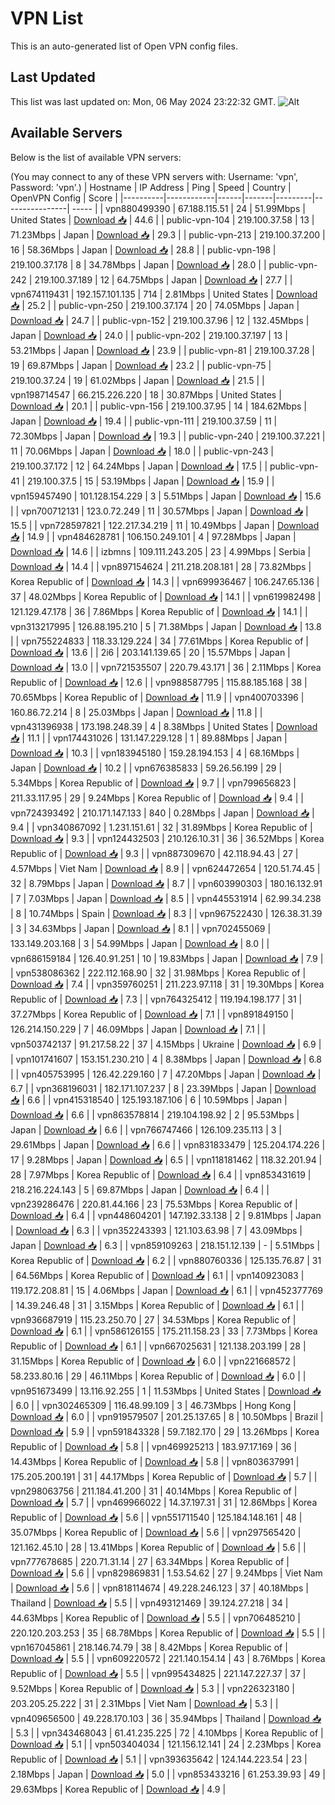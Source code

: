 # VPN List

This is an auto-generated list of Open VPN config files.

## Last Updated

This list was last updated on: Mon, 06 May 2024 23:22:32 GMT.
![Alt](https://repobeats.axiom.co/api/embed/186b98318ef1479477931607c1ad7d823f12451f.svg "Repobeats analytics image")

## Available Servers

Below is the list of available VPN servers:

(You may connect to any of these VPN servers with: Username: 'vpn', Password: 'vpn'.)
| Hostname | IP Address | Ping | Speed | Country | OpenVPN Config | Score |
|----------|------------|------|-------|---------|----------------| ----- |
| vpn880499390 | 67.188.115.51 | 24 | 51.99Mbps | United States | [Download 📥](./configs/server_0_US.ovpn) | 44.6 |
| public-vpn-104 | 219.100.37.58 | 13 | 71.23Mbps | Japan | [Download 📥](./configs/server_1_JP.ovpn) | 29.3 |
| public-vpn-213 | 219.100.37.200 | 16 | 58.36Mbps | Japan | [Download 📥](./configs/server_2_JP.ovpn) | 28.8 |
| public-vpn-198 | 219.100.37.178 | 8 | 34.78Mbps | Japan | [Download 📥](./configs/server_3_JP.ovpn) | 28.0 |
| public-vpn-242 | 219.100.37.189 | 12 | 64.75Mbps | Japan | [Download 📥](./configs/server_4_JP.ovpn) | 27.7 |
| vpn674119431 | 192.157.101.135 | 714 | 2.81Mbps | United States | [Download 📥](./configs/server_5_US.ovpn) | 25.2 |
| public-vpn-250 | 219.100.37.174 | 20 | 74.05Mbps | Japan | [Download 📥](./configs/server_6_JP.ovpn) | 24.7 |
| public-vpn-152 | 219.100.37.96 | 12 | 132.45Mbps | Japan | [Download 📥](./configs/server_7_JP.ovpn) | 24.0 |
| public-vpn-202 | 219.100.37.197 | 13 | 53.21Mbps | Japan | [Download 📥](./configs/server_8_JP.ovpn) | 23.9 |
| public-vpn-81 | 219.100.37.28 | 19 | 69.87Mbps | Japan | [Download 📥](./configs/server_9_JP.ovpn) | 23.2 |
| public-vpn-75 | 219.100.37.24 | 19 | 61.02Mbps | Japan | [Download 📥](./configs/server_10_JP.ovpn) | 21.5 |
| vpn198714547 | 66.215.226.220 | 18 | 30.87Mbps | United States | [Download 📥](./configs/server_11_US.ovpn) | 20.1 |
| public-vpn-156 | 219.100.37.95 | 14 | 184.62Mbps | Japan | [Download 📥](./configs/server_12_JP.ovpn) | 19.4 |
| public-vpn-111 | 219.100.37.59 | 11 | 72.30Mbps | Japan | [Download 📥](./configs/server_13_JP.ovpn) | 19.3 |
| public-vpn-240 | 219.100.37.221 | 11 | 70.06Mbps | Japan | [Download 📥](./configs/server_14_JP.ovpn) | 18.0 |
| public-vpn-243 | 219.100.37.172 | 12 | 64.24Mbps | Japan | [Download 📥](./configs/server_15_JP.ovpn) | 17.5 |
| public-vpn-41 | 219.100.37.5 | 15 | 53.19Mbps | Japan | [Download 📥](./configs/server_16_JP.ovpn) | 15.9 |
| vpn159457490 | 101.128.154.229 | 3 | 5.51Mbps | Japan | [Download 📥](./configs/server_17_JP.ovpn) | 15.6 |
| vpn700712131 | 123.0.72.249 | 11 | 30.57Mbps | Japan | [Download 📥](./configs/server_18_JP.ovpn) | 15.5 |
| vpn728597821 | 122.217.34.219 | 11 | 10.49Mbps | Japan | [Download 📥](./configs/server_19_JP.ovpn) | 14.9 |
| vpn484628781 | 106.150.249.101 | 4 | 97.28Mbps | Japan | [Download 📥](./configs/server_20_JP.ovpn) | 14.6 |
| izbmns | 109.111.243.205 | 23 | 4.99Mbps | Serbia | [Download 📥](./configs/server_21_RS.ovpn) | 14.4 |
| vpn897154624 | 211.218.208.181 | 28 | 73.82Mbps | Korea Republic of | [Download 📥](./configs/server_22_KR.ovpn) | 14.3 |
| vpn699936467 | 106.247.65.136 | 37 | 48.02Mbps | Korea Republic of | [Download 📥](./configs/server_23_KR.ovpn) | 14.1 |
| vpn619982498 | 121.129.47.178 | 36 | 7.86Mbps | Korea Republic of | [Download 📥](./configs/server_24_KR.ovpn) | 14.1 |
| vpn313217995 | 126.88.195.210 | 5 | 71.38Mbps | Japan | [Download 📥](./configs/server_25_JP.ovpn) | 13.8 |
| vpn755224833 | 118.33.129.224 | 34 | 77.61Mbps | Korea Republic of | [Download 📥](./configs/server_26_KR.ovpn) | 13.6 |
| 2i6 | 203.141.139.65 | 20 | 15.57Mbps | Japan | [Download 📥](./configs/server_27_JP.ovpn) | 13.0 |
| vpn721535507 | 220.79.43.171 | 36 | 2.11Mbps | Korea Republic of | [Download 📥](./configs/server_28_KR.ovpn) | 12.6 |
| vpn988587795 | 115.88.185.168 | 38 | 70.65Mbps | Korea Republic of | [Download 📥](./configs/server_29_KR.ovpn) | 11.9 |
| vpn400703396 | 160.86.72.214 | 8 | 25.03Mbps | Japan | [Download 📥](./configs/server_30_JP.ovpn) | 11.8 |
| vpn431396938 | 173.198.248.39 | 4 | 8.38Mbps | United States | [Download 📥](./configs/server_31_US.ovpn) | 11.1 |
| vpn174431026 | 131.147.229.128 | 1 | 89.88Mbps | Japan | [Download 📥](./configs/server_32_JP.ovpn) | 10.3 |
| vpn183945180 | 159.28.194.153 | 4 | 68.16Mbps | Japan | [Download 📥](./configs/server_33_JP.ovpn) | 10.2 |
| vpn676385833 | 59.26.56.199 | 29 | 5.34Mbps | Korea Republic of | [Download 📥](./configs/server_34_KR.ovpn) | 9.7 |
| vpn799656823 | 211.33.117.95 | 29 | 9.24Mbps | Korea Republic of | [Download 📥](./configs/server_35_KR.ovpn) | 9.4 |
| vpn724393492 | 210.171.147.133 | 840 | 0.28Mbps | Japan | [Download 📥](./configs/server_36_JP.ovpn) | 9.4 |
| vpn340867092 | 1.231.151.61 | 32 | 31.89Mbps | Korea Republic of | [Download 📥](./configs/server_37_KR.ovpn) | 9.3 |
| vpn124432503 | 210.126.10.31 | 36 | 36.52Mbps | Korea Republic of | [Download 📥](./configs/server_38_KR.ovpn) | 9.3 |
| vpn887309670 | 42.118.94.43 | 27 | 4.57Mbps | Viet Nam | [Download 📥](./configs/server_39_VN.ovpn) | 8.9 |
| vpn624472654 | 120.51.74.45 | 32 | 8.79Mbps | Japan | [Download 📥](./configs/server_40_JP.ovpn) | 8.7 |
| vpn603990303 | 180.16.132.91 | 7 | 7.03Mbps | Japan | [Download 📥](./configs/server_41_JP.ovpn) | 8.5 |
| vpn445531914 | 62.99.34.238 | 8 | 10.74Mbps | Spain | [Download 📥](./configs/server_42_ES.ovpn) | 8.3 |
| vpn967522430 | 126.38.31.39 | 3 | 34.63Mbps | Japan | [Download 📥](./configs/server_43_JP.ovpn) | 8.1 |
| vpn702455069 | 133.149.203.168 | 3 | 54.99Mbps | Japan | [Download 📥](./configs/server_44_JP.ovpn) | 8.0 |
| vpn686159184 | 126.40.91.251 | 10 | 19.83Mbps | Japan | [Download 📥](./configs/server_45_JP.ovpn) | 7.9 |
| vpn538086362 | 222.112.168.90 | 32 | 31.98Mbps | Korea Republic of | [Download 📥](./configs/server_46_KR.ovpn) | 7.4 |
| vpn359760251 | 211.223.97.118 | 31 | 19.30Mbps | Korea Republic of | [Download 📥](./configs/server_47_KR.ovpn) | 7.3 |
| vpn764325412 | 119.194.198.177 | 31 | 37.27Mbps | Korea Republic of | [Download 📥](./configs/server_48_KR.ovpn) | 7.1 |
| vpn891849150 | 126.214.150.229 | 7 | 46.09Mbps | Japan | [Download 📥](./configs/server_49_JP.ovpn) | 7.1 |
| vpn503742137 | 91.217.58.22 | 37 | 4.15Mbps | Ukraine | [Download 📥](./configs/server_50_UA.ovpn) | 6.9 |
| vpn101741607 | 153.151.230.210 | 4 | 8.38Mbps | Japan | [Download 📥](./configs/server_51_JP.ovpn) | 6.8 |
| vpn405753995 | 126.42.229.160 | 7 | 47.20Mbps | Japan | [Download 📥](./configs/server_52_JP.ovpn) | 6.7 |
| vpn368196031 | 182.171.107.237 | 8 | 23.39Mbps | Japan | [Download 📥](./configs/server_53_JP.ovpn) | 6.6 |
| vpn415318540 | 125.193.187.106 | 6 | 10.59Mbps | Japan | [Download 📥](./configs/server_54_JP.ovpn) | 6.6 |
| vpn863578814 | 219.104.198.92 | 2 | 95.53Mbps | Japan | [Download 📥](./configs/server_55_JP.ovpn) | 6.6 |
| vpn766747466 | 126.109.235.113 | 3 | 29.61Mbps | Japan | [Download 📥](./configs/server_56_JP.ovpn) | 6.6 |
| vpn831833479 | 125.204.174.226 | 17 | 9.28Mbps | Japan | [Download 📥](./configs/server_57_JP.ovpn) | 6.5 |
| vpn118181462 | 118.32.201.94 | 28 | 7.97Mbps | Korea Republic of | [Download 📥](./configs/server_58_KR.ovpn) | 6.4 |
| vpn853431619 | 218.216.224.143 | 5 | 69.87Mbps | Japan | [Download 📥](./configs/server_59_JP.ovpn) | 6.4 |
| vpn239286476 | 220.81.44.166 | 23 | 75.53Mbps | Korea Republic of | [Download 📥](./configs/server_60_KR.ovpn) | 6.4 |
| vpn448604201 | 147.192.33.138 | 2 | 9.81Mbps | Japan | [Download 📥](./configs/server_61_JP.ovpn) | 6.3 |
| vpn352243393 | 121.103.63.98 | 7 | 43.09Mbps | Japan | [Download 📥](./configs/server_62_JP.ovpn) | 6.3 |
| vpn859109263 | 218.151.12.139 | - | 5.51Mbps | Korea Republic of | [Download 📥](./configs/server_63_KR.ovpn) | 6.2 |
| vpn880760336 | 125.135.76.87 | 31 | 64.56Mbps | Korea Republic of | [Download 📥](./configs/server_64_KR.ovpn) | 6.1 |
| vpn140923083 | 119.172.208.81 | 15 | 4.06Mbps | Japan | [Download 📥](./configs/server_65_JP.ovpn) | 6.1 |
| vpn452377769 | 14.39.246.48 | 31 | 3.15Mbps | Korea Republic of | [Download 📥](./configs/server_66_KR.ovpn) | 6.1 |
| vpn936687919 | 115.23.250.70 | 27 | 34.53Mbps | Korea Republic of | [Download 📥](./configs/server_67_KR.ovpn) | 6.1 |
| vpn586126155 | 175.211.158.23 | 33 | 7.73Mbps | Korea Republic of | [Download 📥](./configs/server_68_KR.ovpn) | 6.1 |
| vpn667025631 | 121.138.203.199 | 28 | 31.15Mbps | Korea Republic of | [Download 📥](./configs/server_69_KR.ovpn) | 6.0 |
| vpn221668572 | 58.233.80.16 | 29 | 46.11Mbps | Korea Republic of | [Download 📥](./configs/server_70_KR.ovpn) | 6.0 |
| vpn951673499 | 13.116.92.255 | 1 | 11.53Mbps | United States | [Download 📥](./configs/server_71_US.ovpn) | 6.0 |
| vpn302465309 | 116.48.99.109 | 3 | 46.73Mbps | Hong Kong | [Download 📥](./configs/server_72_HK.ovpn) | 6.0 |
| vpn919579507 | 201.25.137.65 | 8 | 10.50Mbps | Brazil | [Download 📥](./configs/server_73_BR.ovpn) | 5.9 |
| vpn591843328 | 59.7.182.170 | 29 | 13.26Mbps | Korea Republic of | [Download 📥](./configs/server_74_KR.ovpn) | 5.8 |
| vpn469925213 | 183.97.17.169 | 36 | 14.43Mbps | Korea Republic of | [Download 📥](./configs/server_75_KR.ovpn) | 5.8 |
| vpn803637991 | 175.205.200.191 | 31 | 44.17Mbps | Korea Republic of | [Download 📥](./configs/server_76_KR.ovpn) | 5.7 |
| vpn298063756 | 211.184.41.200 | 31 | 40.14Mbps | Korea Republic of | [Download 📥](./configs/server_77_KR.ovpn) | 5.7 |
| vpn469966022 | 14.37.197.31 | 31 | 12.86Mbps | Korea Republic of | [Download 📥](./configs/server_78_KR.ovpn) | 5.6 |
| vpn551711540 | 125.184.148.161 | 48 | 35.07Mbps | Korea Republic of | [Download 📥](./configs/server_79_KR.ovpn) | 5.6 |
| vpn297565420 | 121.162.45.10 | 28 | 13.41Mbps | Korea Republic of | [Download 📥](./configs/server_80_KR.ovpn) | 5.6 |
| vpn777678685 | 220.71.31.14 | 27 | 63.34Mbps | Korea Republic of | [Download 📥](./configs/server_81_KR.ovpn) | 5.6 |
| vpn829869831 | 1.53.54.62 | 27 | 9.24Mbps | Viet Nam | [Download 📥](./configs/server_82_VN.ovpn) | 5.6 |
| vpn818114674 | 49.228.246.123 | 37 | 40.18Mbps | Thailand | [Download 📥](./configs/server_83_TH.ovpn) | 5.5 |
| vpn493121469 | 39.124.27.218 | 34 | 44.63Mbps | Korea Republic of | [Download 📥](./configs/server_84_KR.ovpn) | 5.5 |
| vpn706485210 | 220.120.203.253 | 35 | 68.78Mbps | Korea Republic of | [Download 📥](./configs/server_85_KR.ovpn) | 5.5 |
| vpn167045861 | 218.146.74.79 | 38 | 8.42Mbps | Korea Republic of | [Download 📥](./configs/server_86_KR.ovpn) | 5.5 |
| vpn609220572 | 221.140.154.14 | 43 | 8.76Mbps | Korea Republic of | [Download 📥](./configs/server_87_KR.ovpn) | 5.5 |
| vpn995434825 | 221.147.227.37 | 37 | 9.52Mbps | Korea Republic of | [Download 📥](./configs/server_88_KR.ovpn) | 5.3 |
| vpn226323180 | 203.205.25.222 | 31 | 2.31Mbps | Viet Nam | [Download 📥](./configs/server_89_VN.ovpn) | 5.3 |
| vpn409656500 | 49.228.170.103 | 36 | 35.94Mbps | Thailand | [Download 📥](./configs/server_90_TH.ovpn) | 5.3 |
| vpn343468043 | 61.41.235.225 | 72 | 4.10Mbps | Korea Republic of | [Download 📥](./configs/server_91_KR.ovpn) | 5.1 |
| vpn503404034 | 121.156.12.141 | 24 | 2.23Mbps | Korea Republic of | [Download 📥](./configs/server_92_KR.ovpn) | 5.1 |
| vpn393635642 | 124.144.223.54 | 23 | 2.18Mbps | Japan | [Download 📥](./configs/server_93_JP.ovpn) | 5.0 |
| vpn853433216 | 61.253.39.93 | 49 | 29.63Mbps | Korea Republic of | [Download 📥](./configs/server_94_KR.ovpn) | 4.9 |
